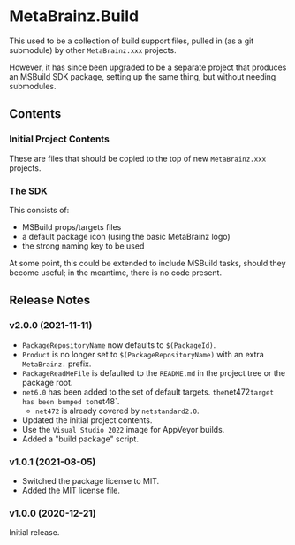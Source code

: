 # MetaBrainz.Build

This used to be a collection of build support files, pulled in (as a git
submodule) by other `MetaBrainz.xxx` projects.

However, it has since been upgraded to be a separate project that
produces an MSBuild SDK package, setting up the same thing, but without
needing submodules.

## Contents

### Initial Project Contents

These are files that should be copied to the top of new `MetaBrainz.xxx`
projects.

### The SDK

This consists of:

- MSBuild props/targets files
- a default package icon (using the basic MetaBrainz logo)
- the strong naming key to be used

At some point, this could be extended to include MSBuild tasks, should
they become useful; in the meantime, there is no code present.

## Release Notes

### v2.0.0 (2021-11-11)

- `PackageRepositoryName` now defaults to `$(PackageId)`.
- `Product` is no longer set to `$(PackageRepositoryName)` with an extra
 `MetaBrainz.` prefix.
- `PackageReadMeFile` is defaulted to the `README.md` in the project
  tree or the package root.
- `net6.0` has been added to the set of default targets.
` the `net472` target has been bumped to `net48`.
  - `net472` is already covered by `netstandard2.0`.
- Updated the initial project contents.
- Use the `Visual Studio 2022` image for AppVeyor builds.
- Added a "build package" script.

### v1.0.1 (2021-08-05)

- Switched the package license to MIT.
- Added the MIT license file.

### v1.0.0 (2020-12-21)

Initial release.
